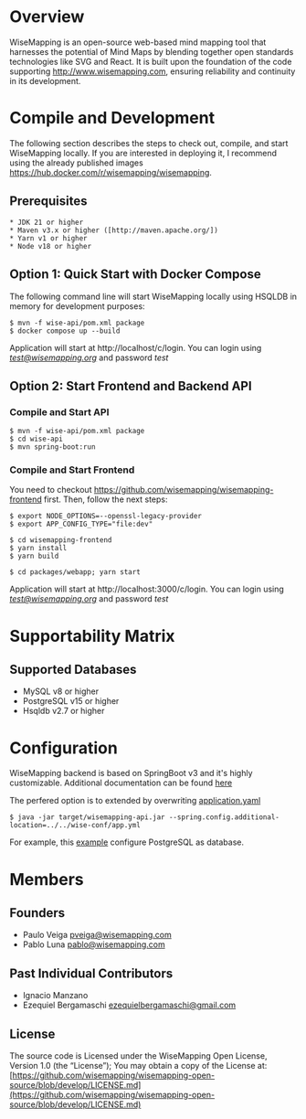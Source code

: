 # Overview

WiseMapping is an open-source web-based mind mapping tool that harnesses the potential of Mind Maps by blending together open standards technologies like SVG and React. It is built upon the foundation of the code supporting http://www.wisemapping.com, ensuring reliability and continuity in its development.

# Compile and Development

The following section describes the steps to check out, compile, and start WiseMapping locally. If you are interested in deploying it, I recommend using the already published images https://hub.docker.com/r/wisemapping/wisemapping.

## Prerequisites

    * JDK 21 or higher
    * Maven v3.x or higher ([http://maven.apache.org/])
    * Yarn v1 or higher
    * Node v18 or higher

## Option 1: Quick Start with Docker Compose

The following command line will start WiseMapping locally using HSQLDB in memory for development purposes:

```
$ mvn -f wise-api/pom.xml package
$ docker compose up --build
```

Application will start at http://localhost/c/login. You can login using *test@wisemapping.org* and password *test*

## Option 2: Start Frontend and Backend API

### Compile and Start API

```
$ mvn -f wise-api/pom.xml package
$ cd wise-api
$ mvn spring-boot:run
```

### Compile and Start Frontend

You need to checkout https://github.com/wisemapping/wisemapping-frontend first. Then, follow the next steps:

```
$ export NODE_OPTIONS=--openssl-legacy-provider
$ export APP_CONFIG_TYPE="file:dev"

$ cd wisemapping-frontend
$ yarn install 
$ yarn build

$ cd packages/webapp; yarn start
```
Application will start at http://localhost:3000/c/login. You can login using *test@wisemapping.org* and password *test*

# Supportability Matrix

## Supported Databases

* MySQL v8 or higher
* PostgreSQL v15 or higher
* Hsqldb v2.7 or higher


# Configuration

WiseMapping backend is based on SpringBoot v3 and it's highly customizable. Additional documentation can be found [here](https://docs.spring.io/spring-boot/3.3/reference/features/external-config.html)

The perfered option is to extended by overwriting [application.yaml](https://github.com/wisemapping/wisemapping-open-source/blob/develop/wise-api/src/main/resources/application.yml)

```
$ java -jar target/wisemapping-api.jar --spring.config.additional-location=../../wise-conf/app.yml
```

For example, this [example](https://github.com/wisemapping/wisemapping-open-source/blob/develop/config/database/postgresql/app-postgresql.yaml) configure PostgreSQL as database.

# Members

## Founders

   * Paulo Veiga <pveiga@wisemapping.com>
   * Pablo Luna <pablo@wisemapping.com>

## Past Individual Contributors

   * Ignacio Manzano  
   * Ezequiel Bergamaschi <ezequielbergamaschi@gmail.com>
   
## License

The source code is Licensed under the WiseMapping Open License, Version 1.0 (the “License”);
You may obtain a copy of the License at: [https://github.com/wisemapping/wisemapping-open-source/blob/develop/LICENSE.md](https://github.com/wisemapping/wisemapping-open-source/blob/develop/LICENSE.md)

